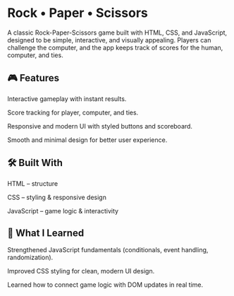 # Rock • Paper • Scissors

A classic Rock-Paper-Scissors game built with HTML, CSS, and JavaScript, designed to be simple, interactive, and visually appealing. Players can challenge the computer, and the app keeps track of scores for the human, computer, and ties.

## 🎮 Features

Interactive gameplay with instant results.

Score tracking for player, computer, and ties.

Responsive and modern UI with styled buttons and scoreboard.

Smooth and minimal design for better user experience.

## 🛠️ Built With

HTML – structure

CSS – styling & responsive design

JavaScript – game logic & interactivity

## 🚀 What I Learned

Strengthened JavaScript fundamentals (conditionals, event handling, randomization).

Improved CSS styling for clean, modern UI design.

Learned how to connect game logic with DOM updates in real time.
